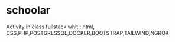 # schoolar
Activity in class fullstack whit : html, CSS,PHP,POSTGRESSQL,DOCKER,BOOTSTRAP,TAILWIND,NGROK
